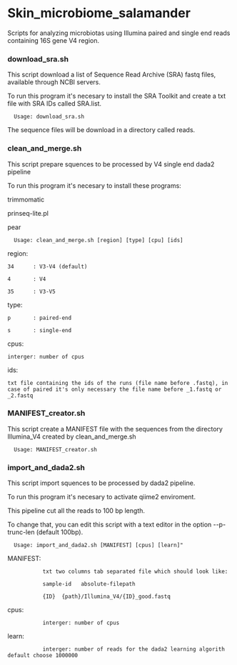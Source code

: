 # Skin_microbiome_salamander
Scripts for analyzing microbiotas using Illumina paired and single end reads containing 16S gene V4 region.

   ### download_sra.sh
   
This script download a list of Sequence Read Archive (SRA) fastq files, available through NCBI servers.

To run this program it's necesary to install the SRA Toolkit and create a txt file with SRA IDs called SRA.list.

      Usage: download_sra.sh

The sequence files will be download in a directory called reads.

   ### clean_and_merge.sh

This script prepare squences to be processed by V4 single end dada2 pipeline

To run this program it's necesary to install these programs:

trimmomatic

prinseq-lite.pl

pear

      Usage: clean_and_merge.sh [region] [type] [cpu] [ids]
  
  region:

    34      : V3-V4 (default)

    4       : V4

    35      : V3-V5

  type:
  
    p       : paired-end
    
    s       : single-end
  
  cpus:
    
    interger: number of cpus
  
  ids:
  
    txt file containing the ids of the runs (file name before .fastq), in case of paired it's only necessary the file name before _1.fastq or _2.fastq
    

   ###  MANIFEST_creator.sh

This script create a MANIFEST file with the sequences from the directory Illumina_V4 created by clean_and_merge.sh

      Usage: MANIFEST_creator.sh

   ### import_and_dada2.sh
   
This script import squences to be processed by dada2 pipeline.

To run this program it's necesary to activate qiime2 enviroment.

This pipeline cut all the reads to 100 bp length.

To change that, you can edit this script with a text editor in the option --p-trunc-len (default 100bp).

      Usage: import_and_dada2.sh [MANIFEST] [cpus] [learn]"

   MANIFEST:
      
               txt two columns tab separated file which should look like:
               
               sample-id   absolute-filepath
               
               {ID}  {path}/Illumina_V4/{ID}_good.fastq
               
   cpus:
      
               interger: number of cpus

   learn:
      
               interger: number of reads for the dada2 learning algorith default choose 1000000
